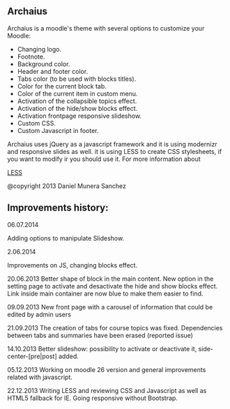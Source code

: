 Archaius
---------

Archaius is a moodle's theme with several options to customize your Moodle:

 * Changing logo.
 * Footnote.
 * Background color.
 * Header and footer color.
 * Tabs color (to be used with blocks titles).
 * Color for the current block tab.
 * Color of the current item in custom menu.
 * Activation of the collapsible topics effect.
 * Activation of the hide/show blocks effect.
 * Activation frontpage responsive slideshow.
 * Custom CSS.
 * Custom Javascript in footer.

Archaius uses jQuery as a javascript framework and it is using modernizr and responsive slides as well. it is using LESS to create CSS stylesheets, if you want to modify ir you should use it. For more information about 

[LESS](http://lesscss.org/)

@copyright  2013 Daniel Munera Sanchez

Improvements history:
------------

06.07.2014

Adding options to manipulate Slideshow.

2.06.2014

Improvements on JS, changing blocks effect.

20.06.2013
Better shape of block in the main content.
New option in the setting page to activate and desactivate the hide and show blocks effect.
Link inside main container are now blue to make them easier to find.

09.09.2013
New front page with a carousel of information that could be edited by admin users

21.09.2013
The creation of tabs for course topics was fixed. Dependencies between tabs and summaries have been erased (reported issue)

14.10.2013
Better slideshow: possibility to activate or deactivate it, side-center-[pre|post] added.


05.12.2013
Working on moodle 26 version and general improvements related with javascript.

22.12.2013
Writing LESS and reviewing CSS and Javascript as well as HTML5 fallback for IE.
Going responsive without Bootstrap.
